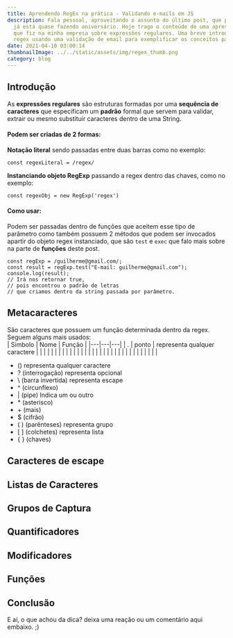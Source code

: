```yaml
---
title: Aprendendo RegEx na prática - Validando e-mails em JS
description: Fala pessoal, aproveitando o assunto do último post, que por sinal
  já está quase fazendo aniversário. Hoje trago o conteúdo de uma apresentação
  que fiz na minha empresa sobre expressões regulares. Uma breve introdução as
  regex usando uma validação de email para exemplificar os conceitos passados.
date: 2021-04-10 03:00:14
thumbnailImage: ../../static/assets/img/regex_thumb.png
category: blog
---
```

## Introdução
As **expressões regulares** são estruturas formadas por uma **sequência de caracteres** que especificam um **padrão** formal que servem para validar, extrair ou mesmo substituir caracteres dentro de uma String.

#### Podem ser criadas de 2 formas:   
**Notação literal** sendo passadas entre duas barras como no exemplo:  

```JS
const regexLiteral = /regex/
```

**Instanciando objeto RegExp** passando a regex dentro das chaves, como no exemplo:

```JS
const regexObj = new RegExp('regex')
```

#### Como usar:
Podem ser passadas dentro de funções que aceitem esse tipo de parâmetro como também possuem 2 métodos que podem ser invocados apartir do objeto regex instanciado, que são `test` e `exec` que falo mais sobre na parte de **funções** deste post.  
```JS
const regExp = /guilherme@gmail.com/;
const result = regExp.test("E-mail: guilherme@gmail.com");
console.log(result);
// Irá nos retornar true,
// pois encontrou o padrão de letras
// que criamos dentro da string passada por parâmetro.
```

## Metacaracteres
São caracteres que possuem um função determinada dentro da regex.  
Seguem alguns mais usados:  
| Simbolo | Nome | Função |
|---|---|---|
| . | ponto | representa qualquer caractere |
|   |   |   |
|   |   |   |
|   |   |   |
|   |   |   |
|   |   |   |
|   |   |   |
|   |   |   |
|   |   |   |

-  () representa qualquer caractere
- ? (interrogação) representa opcional
- \ (barra invertida) representa escape
- ^ (circunflexo)
- | (pipe) Indica um ou outro
- \* (asterisco)
- \+ (mais)
- $ (cifrão)
- ( ) (parênteses) representa grupo
- \[ \]	(colchetes) representa lista
- { } (chaves) 



## Caracteres de escape
## Listas de Caracteres
## Grupos de Captura
## Quantificadores
## Modificadores
## Funções

## Conclusão
E aí, o que achou da dica? deixa uma reação ou um comentário aqui embaixo. ;)
